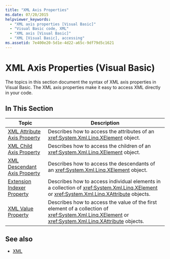 ```yaml
---
title: "XML Axis Properties"
ms.date: 07/20/2015
helpviewer_keywords: 
  - "XML axis properties [Visual Basic]"
  - "Visual Basic code, XML"
  - "XML axis [Visual Basic]"
  - "XML [Visual Basic], accessing"
ms.assetid: 7e400e20-5d1e-4d22-a65c-9df79d5c1621
---
```

# XML Axis Properties (Visual Basic)
The topics in this section document the syntax of XML axis properties in Visual Basic. The XML axis properties make it easy to access XML directly in your code.  
  
## In This Section  
  
|Topic|Description|  
|-----------|-----------------|  
|[XML Attribute Axis Property](xml-attribute-axis-property.md)|Describes how to access the attributes of an <xref:System.Xml.Linq.XElement> object.|  
|[XML Child Axis Property](xml-child-axis-property.md)|Describes how to access the children of an <xref:System.Xml.Linq.XElement> object.|  
|[XML Descendant Axis Property](xml-descendant-axis-property.md)|Describes how to access the descendants of an <xref:System.Xml.Linq.XElement> object.|  
|[Extension Indexer Property](extension-indexer-property.md)|Describes how to access individual elements in a collection of <xref:System.Xml.Linq.XElement> or <xref:System.Xml.Linq.XAttribute> objects.|  
|[XML Value Property](xml-value-property.md)|Describes how to access the value of the first element of a collection of <xref:System.Xml.Linq.XElement> or <xref:System.Xml.Linq.XAttribute> objects.|  
  
## See also

- [XML](../../programming-guide/language-features/xml/index.md)
